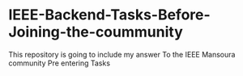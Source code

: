 # IEEE-Backend-Tasks-Before-Joining-the-coummunity
This repository is going to include my answer To the IEEE Mansoura community Pre entering Tasks
